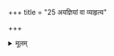 +++
title = "25 अयज्ञियां वा व्याहृत्य"

+++

<details><summary>मूलम्</summary>

अयज्ञियां वा व्याहृत्य महाव्याहृतीर्जपेत् २५
</details>
